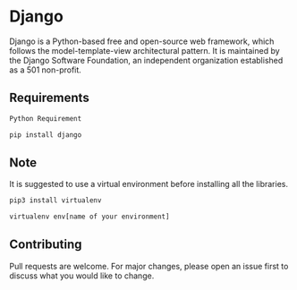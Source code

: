 # Django
Django is a Python-based free and open-source web framework, which follows the model-template-view architectural pattern. 
It is maintained by the Django Software Foundation, an independent organization established as a 501 non-profit.

## Requirements
```bash
Python Requirement 
```
```bash
pip install django
``` 

## Note
It is suggested to use a virtual environment before installing all the libraries.
```bash
pip3 install virtualenv
``` 
```bash
virtualenv env[name of your environment]
``` 

## Contributing
Pull requests are welcome. For major changes, please open an issue first to discuss what you would like to change.

